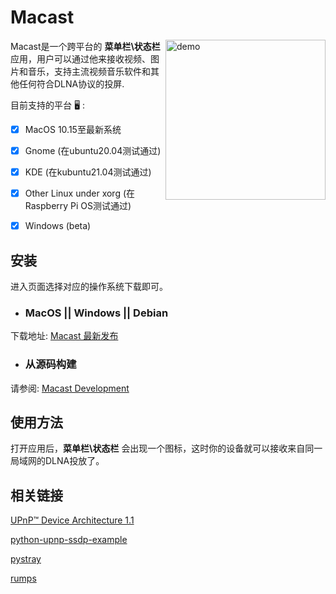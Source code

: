 # Macast

<img align="right" src="https://raw.githubusercontent.com/xfangfang/Macast/main/demo.png?raw=true" alt="demo" width="256" height="auto"/> Macast是一个跨平台的 **菜单栏\状态栏** 应用，用户可以通过他来接收视频、图片和音乐，支持主流视频音乐软件和其他任何符合DLNA协议的投屏.

目前支持的平台 🖥 :

- [x] MacOS 10.15至最新系统
- [x] Gnome (在ubuntu20.04测试通过)
- [x] KDE (在kubuntu21.04测试通过)
- [x] Other Linux under xorg (在Raspberry Pi OS测试通过)
- [x] Windows (beta)


## 安装

进入页面选择对应的操作系统下载即可。

- ### MacOS || Windows || Debian

下载地址:  [Macast 最新发布](https://github.com/xfangfang/Macast/releases/latest)

- ### 从源码构建

请参阅: [Macast Development](https://github.com/xfangfang/Macast/blob/main/docs/Development.md)


## 使用方法

打开应用后，**菜单栏\状态栏** 会出现一个图标，这时你的设备就可以接收来自同一局域网的DLNA投放了。


## 相关链接

[UPnP™ Device Architecture 1.1](http://upnp.org/specs/arch/UPnP-arch-DeviceArchitecture-v1.1.pdf)

[python-upnp-ssdp-example](https://github.com/ZeWaren/python-upnp-ssdp-example)

[pystray](https://github.com/moses-palmer/pystray)

[rumps](https://github.com/jaredks/rumps)
